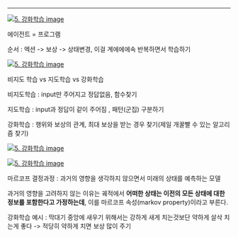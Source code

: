 ---

[![5. 강화학습 image](https://slid-capture.s3.ap-northeast-2.amazonaws.com/public/capture_images/19678884f93e4d5188a513d54664b456/3ee0ddac-3df8-4e0a-b4ba-d13b71fa13bb.png)](https://slid.cc/vdocs/19678884f93e4d5188a513d54664b456?v=5703155c4c754b269e889b538eccdef2&start=247.327022)

에이전트 = 프로그램

순서 : 엑션 -> 보상 -> 상태변경, 이걸 계에에에속 반복하면서 학습하기

[![5. 강화학습 image](https://slid-capture.s3.ap-northeast-2.amazonaws.com/public/capture_images/19678884f93e4d5188a513d54664b456/e121f66b-4519-42de-9c31-e059ee122a9c.png)](https://slid.cc/vdocs/19678884f93e4d5188a513d54664b456?v=5703155c4c754b269e889b538eccdef2&start=508.957587)

비지도 학습 vs 지도학습 vs 강화학습

비지도학습 : input만 주어지고 정답없음, 함수찾기

지도학습 : input과 정답이 같이 주어짐 , 패턴(군집) 구분하기

강화학습 : 행위와 보상의 관계, 최대 보상을 받는 경우 찾기(제일 개꿀빨 수 있는 알고리즘 찾기)

[![5. 강화학습 image](https://slid-capture.s3.ap-northeast-2.amazonaws.com/public/capture_images/19678884f93e4d5188a513d54664b456/957f8160-171a-453e-8c7a-605522facf88.png)](https://slid.cc/vdocs/19678884f93e4d5188a513d54664b456?v=5703155c4c754b269e889b538eccdef2&start=815.509871)

[![5. 강화학습 image](https://slid-capture.s3.ap-northeast-2.amazonaws.com/public/capture_images/19678884f93e4d5188a513d54664b456/8984bb3e-5e75-4461-a8b8-f069725b4bda.png)](https://slid.cc/vdocs/19678884f93e4d5188a513d54664b456?v=5703155c4c754b269e889b538eccdef2&start=1033.344034)

마르코프 결정과정 : 과거의 영향을 생각하지 않으면서 미래의 상태를 예측하는 모델

과거의 영향을 고려하지 않는 이유는 궤적에서 **어떠한 상태는 이전의 모든 상태에 대한 정보를 포함한다고 가정하는데**, 이를 마르코프 속성(markov property)이라고 부른다.

강화학습 예시 : 막대기 중앙에 새우기 위해서는 강하게 새게 치는것보단 약하게 살삭 치는게 좋다 -> 적당히 약하게 치면 보상 많이 주기
